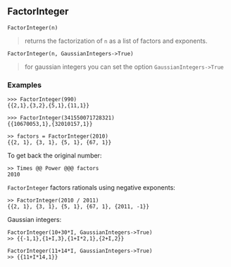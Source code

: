 ## FactorInteger

```
FactorInteger(n)
```

> returns the factorization of `n` as a list of factors and exponents. 

```
FactorInteger(n, GaussianIntegers->True)
```

> for gaussian integers you can set the option `GaussianIntegers->True`


### Examples  

```
>>> FactorInteger(990)
{{2,1},{3,2},{5,1},{11,1}}
 
>>> FactorInteger(341550071728321)
{{10670053,1},{32010157,1}}
 
>> factors = FactorInteger(2010)
{{2, 1}, {3, 1}, {5, 1}, {67, 1}}
```

To get back the original number:

```
>> Times @@ Power @@@ factors
2010
```
    
`FactorInteger` factors rationals using negative exponents:

```
>> FactorInteger(2010 / 2011)
{{2, 1}, {3, 1}, {5, 1}, {67, 1}, {2011, -1}}
```

Gaussian integers:

```
FactorInteger(10+30*I, GaussianIntegers->True)
>> {{-1,1},{1+I,3},{1+I*2,1},{2+I,2}}

FactorInteger(11+14*I, GaussianIntegers->True)
>> {{11+I*14,1}}
```